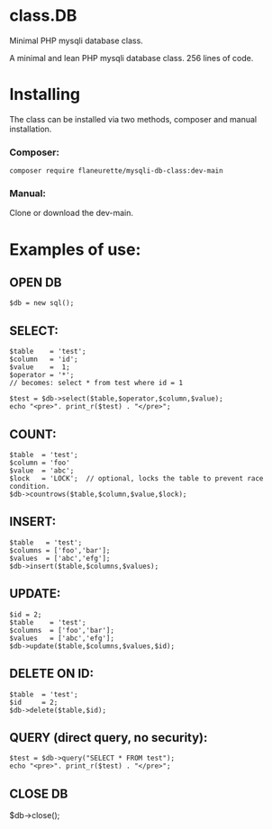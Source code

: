 # class.DB
Minimal PHP mysqli database class.

A minimal and lean PHP mysqli database class. 256 lines of code.

# Installing

The class can be installed via two methods, composer and manual installation.

### Composer: 

	composer require flaneurette/mysqli-db-class:dev-main 
### Manual:

Clone or download the dev-main.

# Examples of use:

OPEN DB
  ------
	$db = new sql();

SELECT:
  ------
	$table    = 'test';
	$column   = 'id';
	$value    =  1;
	$operator = '*';
	// becomes: select * from test where id = 1
	
	$test = $db->select($table,$operator,$column,$value); 
	echo "<pre>". print_r($test) . "</pre>";

COUNT:
  ------ 
	$table  = 'test';
	$column = 'foo'
	$value  = 'abc';
	$lock   = 'LOCK';  // optional, locks the table to prevent race condition.
	$db->countrows($table,$column,$value,$lock);
	
INSERT:
  ------ 
	$table   = 'test';
	$columns = ['foo','bar'];
	$values  = ['abc','efg'];
	$db->insert($table,$columns,$values);
	
UPDATE:
  ------
  	$id = 2;
	$table    = 'test';
	$columns  = ['foo','bar'];
	$values   = ['abc','efg'];
	$db->update($table,$columns,$values,$id);
	
DELETE ON ID:
  ------
	$table  = 'test';
	$id 	= 2;
	$db->delete($table,$id);
	
QUERY (direct query, no security):
  ------
	$test = $db->query("SELECT * FROM test");
	echo "<pre>". print_r($test) . "</pre>";

CLOSE DB
  ------
$db->close();

